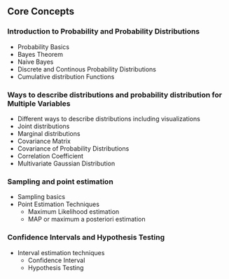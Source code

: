 ## Core Concepts

### Introduction to Probability and Probability Distributions

- Probability Basics
- Bayes Theorem
- Naive Bayes
- Discrete and Continous Probability Distributions
- Cumulative distribution Functions

### Ways to describe distributions and probability distribution for Multiple Variables

- Different ways to describe distributions including visualizations
- Joint distributions
- Marginal distributions
- Covariance Matrix
- Covariance of Probability Distributions
- Correlation Coefficient
- Multivariate Gaussian Distribution

### Sampling and point estimation

- Sampling basics
- Point Estimation Techniques
    - Maximum Likelihood estimation
    - MAP or maximum a posteriori estimation

### Confidence Intervals and Hypothesis Testing

- Interval estimation techniques
    - Confidence Interval
    - Hypothesis Testing
